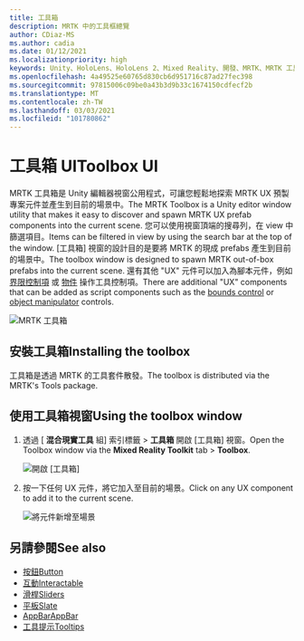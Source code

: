 ```yaml
---
title: 工具箱
description: MRTK 中的工具框總覽
author: CDiaz-MS
ms.author: cadia
ms.date: 01/12/2021
ms.localizationpriority: high
keywords: Unity、HoloLens、HoloLens 2、Mixed Reality、開發、MRTK、MRTK 工具箱
ms.openlocfilehash: 4a49525e60765d830cb6d951716c87ad27fec398
ms.sourcegitcommit: 97815006c09be0a43b3d9b33c1674150cdfecf2b
ms.translationtype: MT
ms.contentlocale: zh-TW
ms.lasthandoff: 03/03/2021
ms.locfileid: "101780862"
---
```

# <a name="toolbox-ui"></a><span data-ttu-id="27b1d-104">工具箱 UI</span><span class="sxs-lookup"><span data-stu-id="27b1d-104">Toolbox UI</span></span>

<span data-ttu-id="27b1d-105">MRTK 工具箱是 Unity 編輯器視窗公用程式，可讓您輕鬆地探索 MRTK UX 預製專案元件並產生到目前的場景中。</span><span class="sxs-lookup"><span data-stu-id="27b1d-105">The MRTK Toolbox is a Unity editor window utility that makes it easy to discover and spawn MRTK UX prefab components into the current scene.</span></span> <span data-ttu-id="27b1d-106">您可以使用視窗頂端的搜尋列，在 view 中篩選項目。</span><span class="sxs-lookup"><span data-stu-id="27b1d-106">Items can be filtered in view by using the search bar at the top of the window.</span></span> <span data-ttu-id="27b1d-107">[工具箱] 視窗的設計目的是要將 MRTK 的現成 prefabs 產生到目前的場景中。</span><span class="sxs-lookup"><span data-stu-id="27b1d-107">The toolbox window is designed to spawn MRTK out-of-box prefabs into the current scene.</span></span> <span data-ttu-id="27b1d-108">還有其他 "UX" 元件可以加入為腳本元件，例如 [界限控制項](BoundsControl.md) 或 [物件](ObjectManipulator.md) 操作工具控制項。</span><span class="sxs-lookup"><span data-stu-id="27b1d-108">There are additional "UX" components that can be added as script components such as the [bounds control](BoundsControl.md) or [object manipulator](ObjectManipulator.md) controls.</span></span>

![MRTK 工具箱](../images/tools/MRTKToolboxWindow.png)

## <a name="installing-the-toolbox"></a><span data-ttu-id="27b1d-110">安裝工具箱</span><span class="sxs-lookup"><span data-stu-id="27b1d-110">Installing the toolbox</span></span>

<span data-ttu-id="27b1d-111">工具箱是透過 MRTK 的工具套件散發。</span><span class="sxs-lookup"><span data-stu-id="27b1d-111">The toolbox is distributed via the MRTK's Tools package.</span></span>

## <a name="using-the-toolbox-window"></a><span data-ttu-id="27b1d-112">使用工具箱視窗</span><span class="sxs-lookup"><span data-stu-id="27b1d-112">Using the toolbox window</span></span>

1. <span data-ttu-id="27b1d-113">透過 [ **混合現實工具** 組] 索引標籤 > **工具箱** 開啟 [工具箱] 視窗。</span><span class="sxs-lookup"><span data-stu-id="27b1d-113">Open the Toolbox window via the **Mixed Reality Toolkit** tab > **Toolbox**.</span></span>

    ![開啟 [工具箱]](https://user-images.githubusercontent.com/25975362/73321589-ccfbc100-41f7-11ea-8f1a-89c4f68e12f7.gif)

1. <span data-ttu-id="27b1d-115">按一下任何 UX 元件，將它加入至目前的場景。</span><span class="sxs-lookup"><span data-stu-id="27b1d-115">Click on any UX component to add it to the current scene.</span></span>

    ![將元件新增至場景](https://user-images.githubusercontent.com/25975362/73321582-c9683a00-41f7-11ea-8bac-bf8efdb2fbe3.gif)

## <a name="see-also"></a><span data-ttu-id="27b1d-117">另請參閱</span><span class="sxs-lookup"><span data-stu-id="27b1d-117">See also</span></span>

- [<span data-ttu-id="27b1d-118">按鈕</span><span class="sxs-lookup"><span data-stu-id="27b1d-118">Button</span></span>](Button.md)
- [<span data-ttu-id="27b1d-119">互動</span><span class="sxs-lookup"><span data-stu-id="27b1d-119">Interactable</span></span>](Interactable.md)
- [<span data-ttu-id="27b1d-120">滑桿</span><span class="sxs-lookup"><span data-stu-id="27b1d-120">Sliders</span></span>](Sliders.md)
- [<span data-ttu-id="27b1d-121">平板</span><span class="sxs-lookup"><span data-stu-id="27b1d-121">Slate</span></span>](Slate.md)
- [<span data-ttu-id="27b1d-122">AppBar</span><span class="sxs-lookup"><span data-stu-id="27b1d-122">AppBar</span></span>](AppBar.md)
- [<span data-ttu-id="27b1d-123">工具提示</span><span class="sxs-lookup"><span data-stu-id="27b1d-123">Tooltips</span></span>](Tooltip.md)
